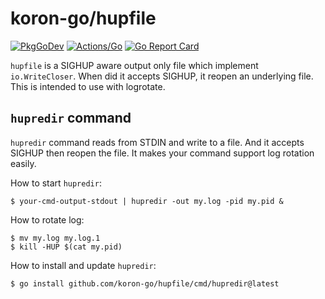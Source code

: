 # koron-go/hupfile

[![PkgGoDev](https://pkg.go.dev/badge/github.com/koron-go/hupfile)](https://pkg.go.dev/github.com/koron-go/hupfile)
[![Actions/Go](https://github.com/koron-go/hupfile/workflows/Go/badge.svg)](https://github.com/koron-go/hupfile/actions?query=workflow%3AGo)
[![Go Report Card](https://goreportcard.com/badge/github.com/koron-go/hupfile)](https://goreportcard.com/report/github.com/koron-go/hupfile)

`hupfile` is a SIGHUP aware output only file which implement `io.WriteCloser`.
When did it accepts SIGHUP, it reopen an underlying file.
This is intended to use with logrotate.

## `hupredir` command

`hupredir` command reads from STDIN and write to a file.
And it accepts SIGHUP then reopen the file.
It makes your command support log rotation easily.

How to start `hupredir`:

```console
$ your-cmd-output-stdout | hupredir -out my.log -pid my.pid &
```

How to rotate log:

```console
$ mv my.log my.log.1
$ kill -HUP $(cat my.pid)
```

How to install and update `hupredir`:

```console
$ go install github.com/koron-go/hupfile/cmd/hupredir@latest
```
